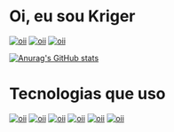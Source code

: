# Oi, eu sou Kriger

[![oii](https://img.shields.io/badge/Instagram-E4405F?style=for-the-badge&logo=instagram&logoColor=white)](https://www.instagram.com/pedro.kriger/)
[![oii](https://img.shields.io/badge/Twitter-1DA1F2?style=for-the-badge&logo=twitter&logoColor=white)](https://twitter.com/Kriger_EC)
[![oii](https://img.shields.io/badge/YouTube-FF0000?style=for-the-badge&logo=youtube&logoColor=white)](https://www.youtube.com/channel/UCWqgfyHIHzW98F-ezRBt8lQ)

[![Anurag's GitHub stats](https://github-readme-stats.vercel.app/api?username=krigerofc)](https://github.com/anuraghazra/github-readme-stats)

# Tecnologias que uso

[![oii](https://img.shields.io/badge/Python-3776AB?style=for-the-badge&logo=python&logoColor=white)]()
[![oii](https://img.shields.io/badge/Lua-2C2D72?style=for-the-badge&logo=lua&logoColor=white)]()
[![oii](https://img.shields.io/badge/Node.js-43853D?style=for-the-badge&logo=node.js&logoColor=white)]()
[![oii](https://img.shields.io/badge/JavaScript-F7DF1E?style=for-the-badge&logo=javascript&logoColor=black)]()
[![oii](https://img.shields.io/badge/HTML-239120?style=for-the-badge&logo=html5&logoColor=white)]()
[![oii](https://img.shields.io/badge/CSS-239120?&style=for-the-badge&logo=css3&logoColor=white)]()

